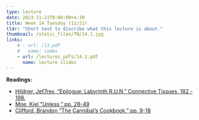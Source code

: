 ```yaml
---
type: lecture
date: 2023-11-21T8:00:00+4:30
title: Week 14 Tuesday (11/21)
tldr: "Short text to discribe what this lecture is about."
thumbnail: /static_files/TN/14.1.jpg
links: 
    # - url: /l1.pdf
    #   name: codes
    - url: /lectures_pdfs/14.1.pdf
      name: lecture slides
---
```

**Readings:**
- [Hildner, Jef7rey, “Epilogue: Labyrinth R.U.N,” Connective Tissues, 182 - 198.](/readings_pdfs/week2/TH/r1.pdf)
- [Moe, Kiel “Unless,” pp. 28-49](/readings_pdfs/week2/TH/r2.pdf)
- [Clifford, Brandon “The Cannibal’s Cookbook,” pp. 9-18](/readings_pdfs/week2/TH/r3.pdf)



